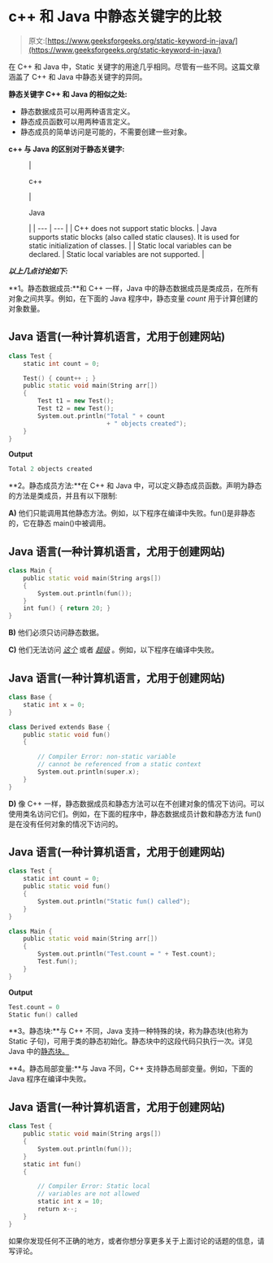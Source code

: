 # c++ 和 Java 中静态关键字的比较

> 原文:[https://www.geeksforgeeks.org/static-keyword-in-java/](https://www.geeksforgeeks.org/static-keyword-in-java/)

在 C++ 和 Java 中，Static 关键字的用途几乎相同。尽管有一些不同。这篇文章涵盖了 C++ 和 Java 中静态关键字的异同。

**静态关键字 C++ 和 Java 的相似之处:**

*   静态数据成员可以用两种语言定义。
*   静态成员函数可以用两种语言定义。
*   静态成员的简单访问是可能的，不需要创建一些对象。

**c++ 与 Java 的区别对于静态关键字:**

<figure class="table">

| 

c++

 | 

Java

 |
| --- | --- |
| C++ does not support static blocks. | Java supports static blocks (also called static clauses). It is used for static initialization of classes. |
| Static local variables can be declared. | Static local variables are not supported. |

</figure>

***以上几点讨论如下:***

**1。静态数据成员:**和 C++ 一样，Java 中的静态数据成员是类成员，在所有对象之间共享。例如，在下面的 Java 程序中，静态变量 *count* 用于计算创建的对象数量。

## Java 语言(一种计算机语言，尤用于创建网站)

```cpp
class Test {
    static int count = 0;

    Test() { count++ ; }
    public static void main(String arr[])
    {
        Test t1 = new Test();
        Test t2 = new Test();
        System.out.println("Total " + count
                           + " objects created");
    }
}
```

**Output**

```cpp
Total 2 objects created
```

**2。静态成员方法:**在 C++ 和 Java 中，可以定义静态成员函数。声明为静态的方法是类成员，并且有以下限制:

**A)** 他们只能调用其他静态方法。例如，以下程序在编译中失败。fun()是非静态的，它在静态 main()中被调用。

## Java 语言(一种计算机语言，尤用于创建网站)

```cpp
class Main {
    public static void main(String args[])
    {
        System.out.println(fun());
    }
    int fun() { return 20; }
}
```

**B)** 他们必须只访问静态数据。

**C)** 他们无法访问 [*这个*](https://www.geeksforgeeks.org/this-pointer-in-c/) [](http://docs.oracle.com/javase/tutorial/java/javaOO/thiskey.html)或者 [*超级*](https://www.geeksforgeeks.org/super-keyword/) 。例如，以下程序在编译中失败。

## Java 语言(一种计算机语言，尤用于创建网站)

```cpp
class Base {
    static int x = 0;
}

class Derived extends Base {
    public static void fun()
    {

        // Compiler Error: non-static variable
        // cannot be referenced from a static context
        System.out.println(super.x);
    }
}
```

**D)** 像 C++ 一样，静态数据成员和静态方法可以在不创建对象的情况下访问。可以使用类名访问它们。例如，在下面的程序中，静态数据成员计数和静态方法 fun()是在没有任何对象的情况下访问的。

## Java 语言(一种计算机语言，尤用于创建网站)

```cpp
class Test {
    static int count = 0;
    public static void fun()
    {
        System.out.println("Static fun() called");
    }
}

class Main {
    public static void main(String arr[])
    {
        System.out.println("Test.count = " + Test.count);
        Test.fun();
    }
}
```

**Output**

```cpp
Test.count = 0
Static fun() called
```

**3。静态块:**与 C++ 不同，Java 支持一种特殊的块，称为静态块(也称为 Static 子句)，可用于类的静态初始化。静态块中的这段代码只执行一次。详见 Java 中的[静态块。](https://www.geeksforgeeks.org/g-fact-79/)

**4。静态局部变量:**与 Java 不同，C++ 支持静态局部变量。例如，下面的 Java 程序在编译中失败。

## Java 语言(一种计算机语言，尤用于创建网站)

```cpp
class Test {
    public static void main(String args[])
    {
        System.out.println(fun());
    }
    static int fun()
    {

        // Compiler Error: Static local
        // variables are not allowed
        static int x = 10;
        return x--;
    }
}
```

如果你发现任何不正确的地方，或者你想分享更多关于上面讨论的话题的信息，请写评论。